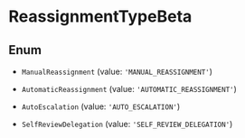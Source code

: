 # ReassignmentTypeBeta

## Enum


* `ManualReassignment` (value: `'MANUAL_REASSIGNMENT'`)

* `AutomaticReassignment` (value: `'AUTOMATIC_REASSIGNMENT'`)

* `AutoEscalation` (value: `'AUTO_ESCALATION'`)

* `SelfReviewDelegation` (value: `'SELF_REVIEW_DELEGATION'`)

